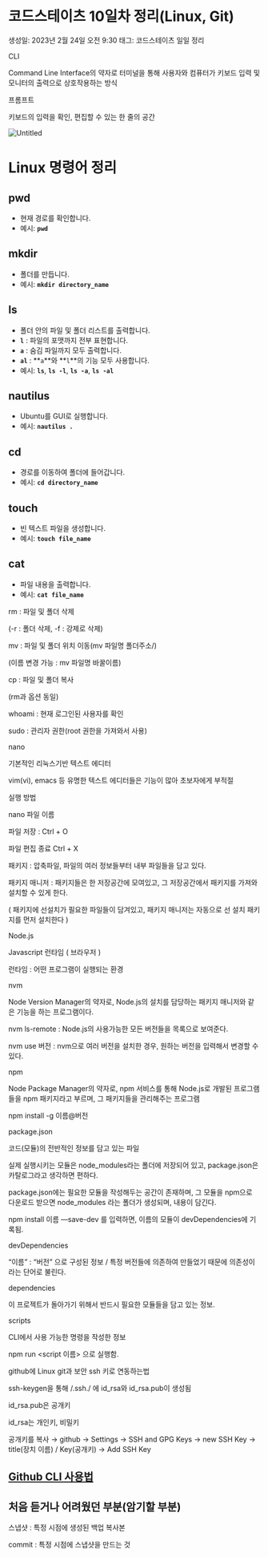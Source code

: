 # 코드스테이츠 10일차 정리(Linux, Git)

생성일: 2023년 2월 24일 오전 9:30
태그: 코드스테이츠 일일 정리

CLI

Command Line Interface의 약자로 터미널을 통해 사용자와 컴퓨터가 키보드 입력 및 모니터의 출력으로 상호작용하는 방식

프롬프트

키보드의 입력을 확인, 편집할 수 있는 한 줄의 공간

![Untitled](%E1%84%8F%E1%85%A9%E1%84%83%E1%85%B3%E1%84%89%E1%85%B3%E1%84%90%E1%85%A6%E1%84%8B%E1%85%B5%E1%84%8E%E1%85%B3%2010%E1%84%8B%E1%85%B5%E1%86%AF%E1%84%8E%E1%85%A1%20%E1%84%8C%E1%85%A5%E1%86%BC%E1%84%85%E1%85%B5(Linux,%20Git)%2078fe305cb2f6408385a0f06b380ce41f/Untitled.png)

# **Linux 명령어 정리**

## **pwd**

- 현재 경로를 확인합니다.
- 예시: **`pwd`**

## **mkdir**

- 폴더를 만듭니다.
- 예시: **`mkdir directory_name`**

## **ls**

- 폴더 안의 파일 및 폴더 리스트를 출력합니다.
- **`l`** : 파일의 포맷까지 전부 표현합니다.
- **`a`** : 숨김 파일까지 모두 출력합니다.
- **`al`** : **`a`**와 **`l`**의 기능 모두 사용합니다.
- 예시: **`ls`**, **`ls -l`**, **`ls -a`**, **`ls -al`**

## **nautilus**

- Ubuntu를 GUI로 실행합니다.
- 예시: **`nautilus .`**

## **cd**

- 경로를 이동하여 폴더에 들어갑니다.
- 예시: **`cd directory_name`**

## **touch**

- 빈 텍스트 파일을 생성합니다.
- 예시: **`touch file_name`**

## **cat**

- 파일 내용을 출력합니다.
- 예시: **`cat file_name`**

rm : 파일 및 폴더 삭제

(-r : 폴더 삭제, -f : 강제로 삭제)

mv : 파일 및 폴더 위치 이동(mv 파일명 폴더주소/)

(이름 변경 가능 : mv 파일명 바꿀이름)

cp : 파일 및 폴더 복사

(rm과 옵션 동일)

whoami : 현재 로그인된 사용자를 확인

sudo : 관리자 권한(root 권한을 가져와서 사용)

nano

기본적인 리눅스기반 텍스트 에디터

vim(vi), emacs 등 유명한 텍스트 에디터들은 기능이 많아 초보자에게 부적절

실행 방법

nano 파일 이름

파일 저장 : Ctrl + O

파일 편집 종료 Ctrl + X

패키지 : 압축파일, 파일의 여러 정보들부터 내부 파일들을 담고 있다.

패키지 매니저 : 패키지들은 한 저장공간에 모여있고, 그 저장공간에서 패키지를 가져와 설치할 수 있게 한다.

( 패키지에 선설치가 필요한 파일들이 담겨있고, 패키지 매니저는 자동으로 선 설치 패키지를 먼저 설치한다 )

Node.js

Javascript 런타임 ( 브라우저 )

런타임 : 어떤 프로그램이 실행되는 환경

nvm

Node Version Manager의 약자로, Node.js의 설치를 담당하는 패키지 매니저와 같은 기능을 하는 프로그램이다.

nvm ls-remote : Node.js의 사용가능한 모든 버전들을 목록으로 보여준다.

nvm use 버전 : nvm으로 여러 버전을 설치한 경우, 원하는 버전을 입력해서 변경할 수 있다.

npm

Node Package Manager의 약자로, npm 서비스를 통해 Node.js로 개발된 프로그램들을 npm 패키지라고 부르며, 그 패키지들을 관리해주는 프로그램

npm install -g 이름@버전

package.json

코드(모듈)의 전반적인 정보를 담고 있는 파일

실제 실행시키는 모듈은 node_modules라는 폴더에 저장되어 있고, package.json은 카탈로그라고 생각하면 편하다.

package.json에는 필요한 모듈을 작성해두는 공간이 존재하며, 그 모듈을 npm으로 다운로드 받으면 node_modules 라는 폴더가 생성되며, 내용이 담긴다.

npm install 이름 —save-dev 를 입력하면, 이름의 모듈이 devDependencies에 기록됨.

devDependencies

“이름” : “버전” 으로 구성된 정보 / 특정 버전들에 의존하여 만들었기 때문에 의존성이라는 단어로 불린다.

dependencies

이 프로젝트가 돌아가기 위해서 반드시 필요한 모듈들을 담고 있는 정보.

scripts

CLI에서 사용 가능한 명령을 작성한 정보

npm run <script 이름> 으로 실행함.

github에 Linux git과 보안 ssh 키로 연동하는법

ssh-keygen을 통해 /.ssh./ 에 id_rsa와 id_rsa.pub이 생성됨

id_rsa.pub은 공개키

id_rsa는 개인키, 비밀키

공개키를 복사 → github → Settings → SSH and GPG Keys → new SSH Key → title(장치 이름) / Key(공개키) → Add SSH Key

## [**Github CLI 사용법**](https://meaownworld.tistory.com/entry/Github-cli-설치-사용법)

## 처음 듣거나 어려웠던 부분(암기할 부분)

스냅샷 : 특정 시점에 생성된 백업 복사본

commit : 특정 시점에 스냅샷을 만드는 것